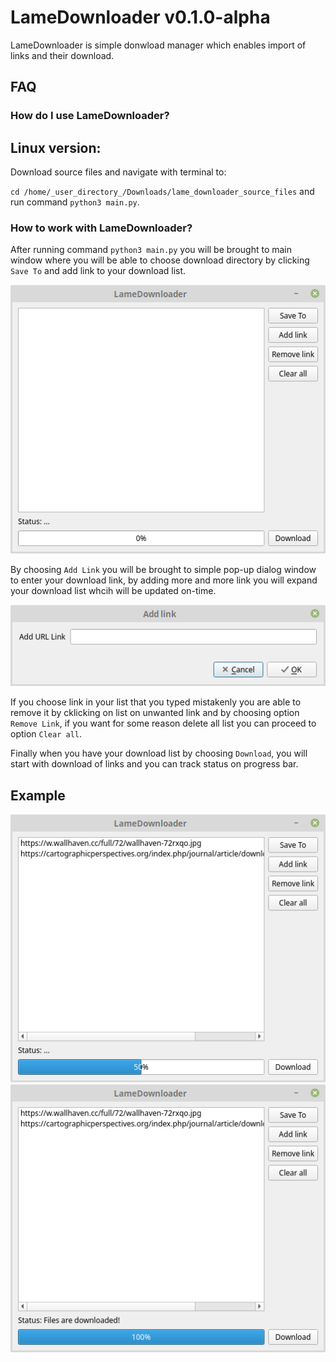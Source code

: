 LameDownloader v0.1.0-alpha
========

LameDownloader is simple donwload manager which enables import of links and their download.


FAQ
---

### How do I use LameDownloader?

Linux version:
--------------
Download source files and navigate with terminal to:

`cd /home/_user_directory_/Downloads/lame_downloader_source_files` and run command `python3 main.py`.


### How to work with LameDownloader?

After running command `python3 main.py` you will be brought to main window where you will be able to choose download directory by clicking `Save To` and add link to your download list.
 
![LameDownloader Main Window](https://github.com/Mechanical-Python/lame_downloader/blob/main/assets/LameDownloader_Main_Window.png)

By choosing `Add Link` you will be brought to simple pop-up dialog window to enter your download link, by adding more and more link you will expand your download list whcih will be updated on-time.

![LameDownloader Add Link Window](https://github.com/Mechanical-Python/lame_downloader/blob/main/assets/LameDownloader_Add_Link_Window.png)

If you choose link in your list that you typed mistakenly you are able to remove it by cklicking on list on unwanted link and by choosing option `Remove Link`, 
if you want for some reason delete all list you can proceed to option `Clear all`.

Finally when you have your download list by choosing `Download`, you will start with download of links and you can track status on progress bar.

Example
-------

![LameDownloader Example](https://github.com/Mechanical-Python/lame_downloader/blob/main/assets/LameDownloader_Example.png)
![LameDownloader Download Done Example](https://github.com/Mechanical-Python/lame_downloader/blob/main/assets/LameDownloader_Example_Finished.png)

